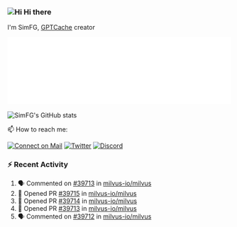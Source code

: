 ### <img src='https://qpluspicture.oss-cn-beijing.aliyuncs.com/6LjjQA/Hi.gif' alt='Hi' width="24"/> Hi there

I'm SimFG, [GPTCache](https://github.com/zilliztech/GPTCache) creator

![Metrics 👋](/metrics.plugin.followup.user.svg)

![SimFG's GitHub stats](https://github-readme-stats.vercel.app/api?username=SimFG&show_icons=true&theme=radical&count_private=true)

📫 How to reach me:

[![Connect on Mail](https://img.shields.io/badge/Ask%20me-anything-1abc9c.svg)](mailto:1142838399@qq.com)
[![Twitter](https://img.shields.io/twitter/follow/FogSim?style=social)](https://twitter.com/FogSim)
[![Discord](https://img.shields.io/discord/1092648432495251507?label=Discord&logo=discord)](https://discord.gg/Q8C6WEjSWV)

### :zap: Recent Activity

<!--START_SECTION:activity-->
1. 🗣 Commented on [#39713](https://github.com/milvus-io/milvus/issues/39713) in [milvus-io/milvus](https://github.com/milvus-io/milvus)
2. 💪 Opened PR [#39715](https://github.com/milvus-io/milvus/pull/39715) in [milvus-io/milvus](https://github.com/milvus-io/milvus)
3. 💪 Opened PR [#39714](https://github.com/milvus-io/milvus/pull/39714) in [milvus-io/milvus](https://github.com/milvus-io/milvus)
4. 💪 Opened PR [#39713](https://github.com/milvus-io/milvus/pull/39713) in [milvus-io/milvus](https://github.com/milvus-io/milvus)
5. 🗣 Commented on [#39712](https://github.com/milvus-io/milvus/issues/39712) in [milvus-io/milvus](https://github.com/milvus-io/milvus)
<!--END_SECTION:activity-->

